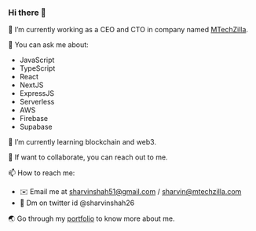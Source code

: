 ### Hi there 👋

:office: I’m currently working as a CEO and CTO in company named [MTechZilla](https://mtechzilla.com).

💬 You can ask me about:
  * JavaScript
  * TypeScript
  * React
  * NextJS
  * ExpressJS
  * Serverless
  * AWS
  * Firebase
  * Supabase

🌱 I’m currently learning blockchain and web3. 

🤔 If want to collaborate, you can reach out to me.

📫 How to reach me:
* :envelope: Email me at sharvinshah51@gmail.com / sharvin@mtechzilla.com
* :speech_balloon: Dm on twitter id @sharvinshah26

:earth_asia: Go through my [portfolio](https://sharvinshah.me) to know more about me.

<!--
**Sharvin26/Sharvin26** is a ✨ _special_ ✨ repository because its `README.md` (this file) appears on your GitHub profile.

Here are some ideas to get you started:

- 🔭 I’m currently working on ...
- 🌱 I’m currently learning ...
- 👯 I’m looking to collaborate on ...
- 🤔 I’m looking for help with ...
- 💬 Ask me about ...
- 📫 How to reach me: ...
- 😄 Pronouns: ...
- ⚡ Fun fact: ...
-->
